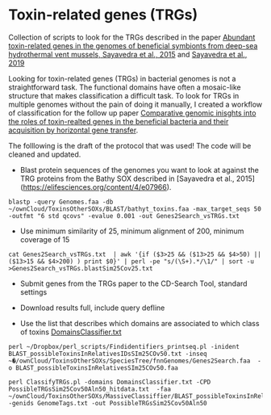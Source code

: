 # Toxin-related genes (TRGs)
Collection of scripts to look for the TRGs described in the paper [Abundant toxin-related genes in the genomes of beneficial symbionts from deep-sea hydrothermal vent mussels, Sayavedra et al., 2015](https://elifesciences.org/content/4/e07966) and [Sayavedra et al., 2019](https://www.biorxiv.org/content/10.1101/605386v1)

Looking for toxin-related genes (TRGs) in bacterial genomes is not a straightforward task. The functional domains have often a mosaic-like structure that makes classification a difficult task. To look for TRGs in multiple genomes without the pain of doing it manually, I created a workflow of classification for the follow up paper [Comparative genomic inisghts into the roles of toxin-realted genes in the beneficial bacteria and their acquisition by horizontal gene transfer](https://www.biorxiv.org/content/10.1101/605386v1).

The folllowing is the draft of the protocol that was used! The code will be cleaned and updated.

- Blast protein sequences of the genomes you want to look at against the TRG proteins from the Bathy SOX described in [Sayavedra et al., 2015] (https://elifesciences.org/content/4/e07966).

```
blastp -query Genomes.faa -db ~/ownCloud/ToxinsOtherSOXs/BLAST/bathyt_toxins.faa -max_target_seqs 50 -outfmt "6 std qcovs" -evalue 0.001 -out Genes2Search_vsTRGs.txt
```

- Use minimum similarity of 25, minimum alignment of 200, minimum coverage of 15

```
cat Genes2Search_vsTRGs.txt  | awk '{if ($3>25 && ($13>25 && $4>50) || ($13>15 && $4>200) ) print $0}' | perl -pe "s/(\S+).*/\1/" | sort -u  >Genes2Search_vsTRGs.blastSim25Cov25.txt
```

- Submit genes from the TRGs paper to the CD-Search Tool, standard settings

- Download results full, include query defline

- Use the list that describes which domains are associated to which class of toxins [DomainsClassifier.txt]()

```
perl ~/Dropbox/perl_scripts/Findidentifiers_printseq.pl -inident BLAST_possibleToxinsInRelativesIDsSIm25COv50.txt -inseq ~�/ownCloud/ToxinsOtherSOXs/SpeciesTree/fnnGenomes/Genes2Search.faa  -o BLAST_possibleToxinsInRelativesSIm25COv50.faa
```
 
```
perl ClassifyTRGs.pl -domains DomainsClassifier.txt -CPD PossibleTRGsSim25Cov50Aln50_hitdata.txt  -faa ~/ownCloud/ToxinsOtherSOXs/MassiveClassiffier/BLAST_possibleToxinsInRelativesSIm25COv50.faa.fas -genids GenomeTags.txt -out PossibleTRGsSim25Cov50Aln50
```
